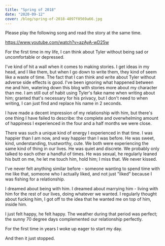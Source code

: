 ```yaml
---
title: "Spring of 2018"
date: "2020-09-12"
cover: /blog/spring-of-2018-4097f0569a66.jpg
---
```


Please play the following song and read the story at the same time.

https://www.youtube.com/watch?v=azAyA-wD25w

For the first time in my life, I can think about Tyler without being sad or uncomfortable or depressed.

I've kind of hit a wall when it comes to making stories. I get ideas in my head, and I like them, but when I go down to write them, they kind of seem like a waste of time. The fact that I can think and write about Tyler without adverse side effects is good. I've been ignoring what happened between me and him, watering down this blog with stories more about my character than me. I am still out of habit using Tyler's fake name when writing about him; granted that's necessary for his privacy, but I don't need to when writing, I can just find and replace his name in 2 seconds.

I have made a decent impression of my relationship with him, but there's one thing I have failed to describe: the complete and overwhelming amount of happiness I experienced in the four and a half months we were close.

There was such a unique kind of energy I experienced in that time. I was happier than I am now, and way happier than I was before. He was sweet, kind, understanding, trustworthy, cute. We both were experiencing the same kind of thing in our lives. He was quiet and discrete. We probably only talked to each other a handful of times. He was sexual, he regularly leaned his butt on me, he let me touch him, hold him; I miss that. We never kissed.

I've never felt anything similar before - someone wanting to spend time with me like that, someone who I actually liked, and not just "liked" because I was fishing for a relationship.

I dreamed about being with him. I dreamed about marrying him - living with him for the rest of our lives, doing whatever we wanted. I regularly thought about fucking him, I got off to the idea that he wanted me on top of him, inside him.

I just felt happy, he felt happy. The weather during that period was perfect; the sunny 70 degree days complemented our relationship perfectly.

For the first time in years I woke up eager to start my day.

And then it just stopped.
